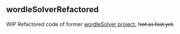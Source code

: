 ## wordleSolverRefactored

WIP
Refactored code of former [wordleSolver project.](https://github.com/kaipainenoskari/wordleSolver "Wordle solver") N̶o̶t̶ ̶a̶s̶ ̶f̶a̶s̶t̶ ̶y̶e̶t̶.
